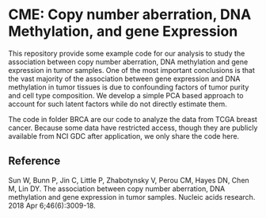 # CME: Copy number aberration, DNA Methylation, and gene Expression
 
 This repository provide some example code for our analysis to study the association between copy number aberration, DNA methylation and gene expression in tumor samples. One of the most important conclusions is that the vast majority of the association between gene expression and DNA methylation in tumor tissues is due to confounding factors of tumor purity and cell type composition. We develop a simple PCA based approach to account for such latent factors while do not directly estimate them. 
 
The code in folder BRCA are our code to analyze the data from TCGA breast cancer. Because some data have restricted access, though they are publicly available from NCI GDC after application, we only share the code here. 
 
 ## Reference
 
Sun W, Bunn P, Jin C, Little P, Zhabotynsky V, Perou CM, Hayes DN, Chen M, Lin DY. The association between copy number aberration, DNA methylation and gene expression in tumor samples. Nucleic acids research. 2018 Apr 6;46(6):3009-18.
